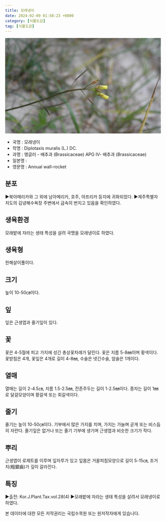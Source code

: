 ```yaml
---
title: 모래냉이
date: 2024-02-09 01:58:23 +0800
category: [식물도감]
tag: [식물도감]
---
```




![모래냉이](/assets/img/fileUpload/plants/basic/Cruciferae/Diplotaxis/1838/1838_20160726091000434files_th2.jpg)
- 국명 : 모래냉이
- 학명 : Diplotaxis muralis (L.) DC.
- 과명 : 앵글러 - 배추과 (Brassicaceae) APG Ⅳ- 배추과 (Brassicaceae)
- 일본명 : 
- 영문명 : Annual wall-rocket


## 분포
▶북아메리카와 그 외에 남아메리카, 호주, 아프리카 등지에 귀화되었다.
▶제주특별자치도의 김녕해수욕장 주변에서 급속히 번지고 있음을 확인하였다.
## 생육환경
모래밭에 자라는 생태 특성을 살려 국명을 모래냉이로 하였다.
## 생육형
한해살이풀이다.
## 크기
높이 10-50㎝이다.
## 잎
잎은 근생엽과 줄기잎이 있다.
## 꽃
꽃은 4-5월에 피고 가지에 성긴 총상꽃차례가 달린다. 꽃은 지름 5-8㎜이며 황색이다.  꽃받침은 4개, 꽃잎은 4개로 길이 4-8㎜, 수술은 넷긴수술, 암술은 1개이다.
## 열매
열매는 길이 2-4.5㎝, 지름 1.5-2.5㎜, 잔존주두는 길이 1-2.5㎜이다. 종자는 길이 1㎜로 달걀모양이며 황갈색 또는 회갈색이다.
## 줄기
줄기는 높이 10-50㎝이다. 기부에서 많은 가지를 치며, 가지는 가늘며 곧게 또는 비스듬히 자란다. 줄기잎은 없거나 또는 줄기 기부에 생기며 근생엽과 비슷한 크기가 작다.
## 뿌리
근생엽이 로제트를 이루며 잎자루가 있고 잎몸은 거꿀피침모양으로 길이 5-15㎝, 조거치(粗鋸齒)가 깊이 갈라진다.
## 특징
▶출전: Kor.J.Plant.Tax.vol.28(4)
▶모래밭에 자라는 생태 특성을 살려서 모래냉이로 하였다.






본 데이터에 대한 모든 저작권리는 국립수목원 또는 원저작자에게 있습니다.
